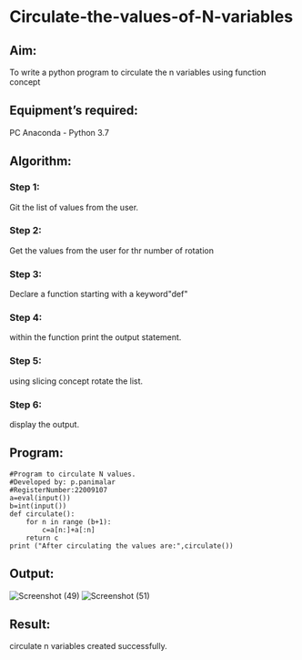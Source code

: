 # Circulate-the-values-of-N-variables
## Aim:
To write a python program to circulate the n variables using function concept
## Equipment’s required:
PC
Anaconda - Python 3.7
## Algorithm: 
### Step 1: 
Git the list of values from the user.
### Step 2:
Get the values from the user for thr number of rotation
### Step 3: 
Declare a function starting with a keyword"def"
### Step 4: 
within the function print the output statement.
### Step 5:
using slicing concept rotate the list.
### Step 6:
display the output.
## Program:
```
#Program to circulate N values.
#Developed by: p.panimalar
#RegisterNumber:22009107
a=eval(input())
b=int(input())
def circulate():
    for n in range (b+1):
        c=a[n:]+a[:n]
    return c
print ("After circulating the values are:",circulate())
```

## Output:
![Screenshot (49)](https://user-images.githubusercontent.com/121490826/213912760-b2d58a08-8d5e-4bb0-aba8-425e8a738994.png)
![Screenshot (51)](https://user-images.githubusercontent.com/121490826/213912784-48870f22-fe90-46a0-8447-aab5a25aac0a.png)




## Result:
circulate n variables created successfully.


